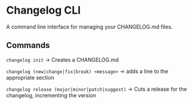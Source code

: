 # Changelog CLI

A command line interface for managing your CHANGELOG.md files.

## Commands
`changelog init` -> Creates a CHANGELOG.md

`changelog (new|change|fix|break) <message>` -> adds a line to the appropriate section

`changelog release (major|minor|patch|suggest)` -> Cuts a release for the changelog, incrementing the version

